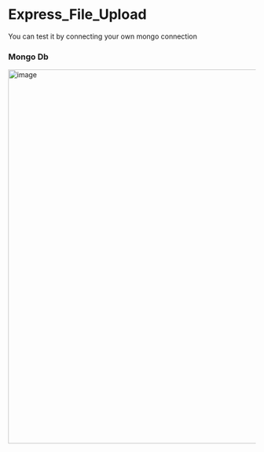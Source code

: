 # Express_File_Upload

You can test it by connecting your own mongo connection


### Mongo Db

<img width="760" alt="image" src="https://user-images.githubusercontent.com/98692987/212079728-ba17343e-9a74-4547-aaf8-bb830da9521a.png">

